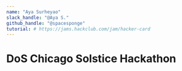 ```yaml
---
name: "Aya Surheyao"
slack_handle: "@Aya S."
github_handle: "@spacesponge"
tutorial: # https://jams.hackclub.com/jam/hacker-card 
---
```


# DoS Chicago Solstice Hackathon

<!-- Boards for the 2024 Chicago Day of Service Hackathon with a Summer Solstice and Egyptian theme. Board lights up when tapped and also has qr code back to our website. -->

<!-- It is $52.20 for all the boards needed for the even and we hope to get them by June 19th ( Hackathon starts on the 20th )-->

<!-- My first time making a PCB so it was a bit of learning curve. Luckily I had a really great tutorial to guide me! -->
